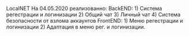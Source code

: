 LocalNET
На 04.05.2020 реализованно:
  BackEND:
    1) Система регестрации и логинизации
    2) Общий чат
    3) Личный чат 
    4) Система безопасности от взлома аккаунтов
  FrontEND:
    1) Меню регестрации и логинизации
    2) Адаптация в меню рег. и логинизации.
